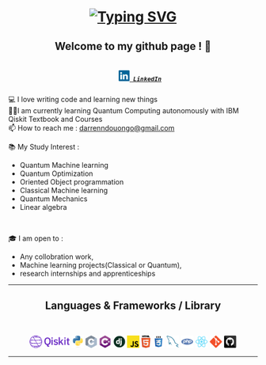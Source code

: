 <h1 align="center">
<a href="https://git.io/typing-svg"><img src="https://readme-typing-svg.herokuapp.com?font=Fira+Code&pause=1000&color=1F6FEB&center=true&vCenter=true&width=435&lines=Hi+%2C+My+name+is+Darren+%F0%9F%98%84;Welcome+to+my+Github+page++!" alt="Typing SVG" /></a>
</h1>
<h2 align="center">
 Welcome to my github page ! 🌌 
 </h2>
 
 <h5 align="center">
  <code>
    <a href="https://www.linkedin.com/in/darren-ndouongo/" title="LinkedIn Profile"><img width="22" src="img/linkedin.svg"> LinkedIn</a></code>
  
</h5>

<p align="center">

  💻 I love writing code and learning new things
  <br>
  👨‍💻I am currently learning Quantum Computing autonomously with IBM Qiskit Textbook and Courses
  <br>
  📫 How to reach me : <a href="mailto: darrenndouongo@gmail.com">darrenndouongo@gmail.com</a>
  <br>
 
  📚 My Study Interest :
  <br>
  - Quantum Machine learning
  - Quantum Optimization
  - Oriented Object programmation 
  - Classical Machine learning 
  - Quantum Mechanics
  - Linear algebra
  <br>
 
  🎓 I am open to :
  <br>
  - Any collobration work,
  - Machine learning projects(Classical or Quantum),
  - research internships and apprenticeships
</p>

<hr>
<h2 align="center"> Languages & Frameworks / Library </h2>
<br>
<p align="center">
  <code><img title="Qiskit" height="25" src="img/qiskit.png"></code>
  <code><img title="Python" height="25" src="img/python-original.svg"></code>
  <code><img title="C" height="25" src="img/c.svg"></code>
  <code><img title="C#" height="25" src="img/cSharp.svg"></code>
  <code><img title="Django" height="25" src="img/django.png"></code>
  <code><img title="Javascript" height="25" src="img/javascript.svg"></code>
  <code><img title="HTML5" height="25" src="img/html5.svg"></code>
  <code><img title="CSS" height="25" src="img/css.svg"></code>
  <code><img title="MySQL" height="25" src="img/mysql.svg"></code>
  <code><img title="PHP" height="25" src="img/php.svg"></code>
  <code><img title="React" height="25" src="img/react-original.svg"></code>
  <code><img title="Git" height="25" src="img/git-original.svg"></code>
  <code><img title="GitHub" height="25" src="img/github.svg"></code>
  
</p>
<hr>






<!--
**DarrenNA/DarrenNa** is a ✨ _special_ ✨ repository because its `README.md` (this file) appears on your GitHub profile.

Here are some ideas to get you started:

- 🔭 I’m currently working on ...
- 🌱 I’m currently learning ...
- 👯 I’m looking to collaborate on ...
- 🤔 I’m looking for help with ...
- 💬 Ask me about ...
- 📫 How to reach me: ...
- 😄 Pronouns: ...
- ⚡ Fun fact: ...
-->


